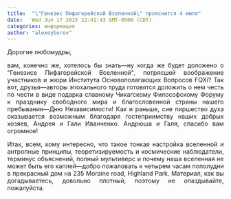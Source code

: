 ```yaml
---
title:  "\"Генезис Пифагорейской Вселенной\" прояснится 4 июля"
date:   Wed Jun 17 2015 22:41:43 GMT-0500 (CDT)
categories: информация
author: "alexeyburov"
---
```


<div align="justify">

Дорогие любомудры,

вам, конечно же, хотелось бы знать—ну когда же будет доложено о "Генезисе Пифагорейской Вселенной", потрясшей воображение участников и жюри Института Основополагающих Вопросов FQXi? Так вот, друзья—авторы эпохального труда готовятся доложить о нем честь по чести в виде подарка славному Чикагскому Философскому Форуму к празднику свободного мира и благословенной страны нашего пребывания—Дню Независимости! Как и раньше, сие пиршество духа оказывается возможным благодаря гостеприимству наших добрых хозяев, Андрея и Гали Иванченко. Андрюша и Галя, спасибо вам огромное!

Итак, всем, кому интересно, что такое тонкая настройка вселенной и антропные принципы, теоретизируемость и космические наблюдатели, терминус объяснений, полный мультиверс и почему наша вселенная не может быть его каплей—добро пожаловать к четырем часам пополудни в прекрасный дом на 235 Moraine road, Highland Park. Материал, как вы догадываетесь, довольно плотный, поэтому не опаздывайте, пожалуйста.

</div>